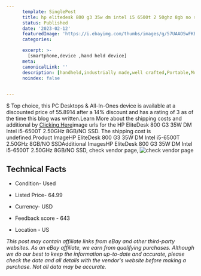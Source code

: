 ```yaml
---
      template: SinglePost
      title: hp elitedesk 800 g3 35w dm intel i5 6500t 2 50ghz 8gb no ssd
      status: Published
      date: '2023-02-12'
      featuredImage: 'https://i.ebayimg.com/thumbs/images/g/57UAAOSwFKBjZR5b/s-l225.jpg'
      categories: 

      excerpt: >-
        [smartphone,device ,hand held device]
      meta:
      canonicalLink: ''
      description: [handheld,industrially made,well crafted,Portable,Mobile,Compact,Convenient,Lightweight,Maneuverable,Man-portable,Miniature,Carriable,Hand-held,Light,Holdable,Transportable,Mobile device,Pocket-sized,On-the-go,Wireless,Cordless,Compact size,Convenient size, smartphone,device ,hand held device]
      noindex: false

        
---
```

$
    Top choice, this PC Desktops & All-In-Ones device is available at a discounted price of 55.8914 after a 14% discount and has a rating of 3 as of the time this blog was written.Learn More about the shipping costs and additional by [Clicking Here](https://www.ebay.com/itm/285096111967?hash=item42610d6f5f%3Ag%3A57UAAOSwFKBjZR5b&mkevt=1&mkcid=1&mkrid=711-53200-19255-0&campid=%253CePNCampaignId%253E&customid=%253CreferenceId%253E&toolid=10049)image urls for the HP EliteDesk 800 G3 35W DM Intel i5-6500T 2.50GHz 8GB/NO SSD. The shipping cost is undefined.Product ImageHP EliteDesk 800 G3 35W DM Intel i5-6500T 2.50GHz 8GB/NO SSDAdditional ImagesHP EliteDesk 800 G3 35W DM Intel i5-6500T 2.50GHz 8GB/NO SSD, check vendor page, ![check vendor page](https://origin-galleryplus.ebayimg.com/ws/web/285096111967_2_0_1/225x225.jpg,https://origin-galleryplus.ebayimg.com/ws/web/285096111967_3_0_1/225x225.jpg,https://origin-galleryplus.ebayimg.com/ws/web/285096111967_4_0_1/225x225.jpg,https://origin-galleryplus.ebayimg.com/ws/web/285096111967_5_0_1/225x225.jpg,https://origin-galleryplus.ebayimg.com/ws/web/285096111967_6_0_1/225x225.jpg)
    
    

 ## Technical Facts 



     
      

 - Condition- Used 


      

 - Listed Price- 64.99 


      

 - Currency- USD 


      

 - Feedback score - 643 


      

 - Location - US 


      
      

 *_This post may contain affiliate links from eBay and other third-party websites. As an eBay affiliate, we earn from qualifying purchases. Although we do our best to keep the information up-to-date and accurate, please check the date and all details with the vendor's website before making a purchase. Not all data may be accurate._*



    
    
    
    
    